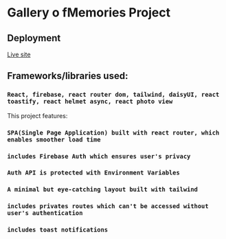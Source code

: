 # Gallery o fMemories Project

## Deployment

[Live site](https://gallery-of-memories.web.app/)

## Frameworks/libraries used:

### `React, firebase, react router dom, tailwind, daisyUI, react toastify, react helmet async, react photo view`

This project features:

### `SPA(Single Page Application) built with react router, which enables smoother load time`

### `includes Firebase Auth which ensures user's privacy`

### `Auth API is protected with Environment Variables`

### `A minimal but eye-catching layout built with tailwind`

### `includes privates routes which can't be accessed without user's authentication`

### `includes toast notifications`




